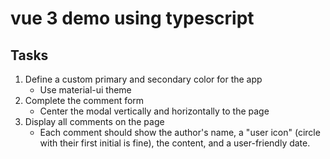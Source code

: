 # vue 3 demo using typescript

## Tasks
1) Define a custom primary and secondary color for the app
    * Use material-ui theme
2) Complete the comment form
    * Center the modal vertically and horizontally to the page
3) Display all comments on the page
    * Each comment should show the author's name, a "user icon" (circle with their first initial is fine), the content, and a user-friendly date.




